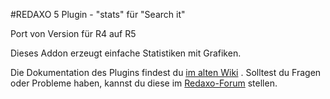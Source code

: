 #REDAXO 5 Plugin - "stats" für "Search it"

Port von Version für R4 auf R5

Dieses Addon erzeugt einfache Statistiken mit Grafiken.


Die Dokumentation des Plugins findest du [im alten Wiki](http://www.redaxo.org/de/wiki/index.php?n=R4.RexSearch) .
Solltest du Fragen oder Probleme haben, kannst du diese im [Redaxo-Forum](http://forum.redaxo.de/ftopic12965) stellen.

